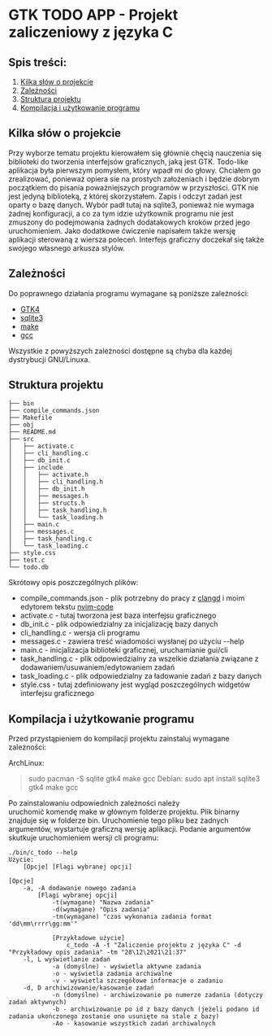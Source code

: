 # GTK TODO APP - Projekt zaliczeniowy z języka C


## Spis treści:
1. [Kilka słów o projekcie](#kilka-słów-o-projekcie)
2. [Zależności](#zależności)
3. [Struktura projektu](#struktura-projektu)
4. [Kompilacja i użytkowanie programu](#kompilacja-i-użytkowanie-programu)

## Kilka słów o projekcie

Przy wyborze tematu projektu kierowałem się głównie chęcią nauczenia się biblioteki do tworzenia interfejsów graficznych, jaką jest GTK. Todo-like aplikacja była pierwszym pomysłem, który wpadł mi do głowy. Chciałem go zrealizować, ponieważ opiera sie na prostych założeniach i będzie dobrym początkiem do pisania poważniejszych programów w przyszłości. GTK nie jest jedyną biblioteką, z której skorzystałem. Zapis i odczyt zadań jest oparty o bazę danych. Wybór padł tutaj na sqlite3, ponieważ nie wymaga żadnej konfiguracji, a co za tym idzie użytkownik programu nie jest zmuszony do podejmowania żadnych dodatakowych kroków przed jego uruchomieniem. Jako dodatkowe ćwiczenie napisałem także wersję aplikacji sterowaną z wiersza poleceń. Interfejs graficzny doczekał się także swojego własnego arkusza stylów.

## Zależności

Do poprawnego działania programu wymagane są poniższe zależności:

- [GTK4](https://gitlab.gnome.org/GNOME/gtk)
- [sqlite3](https://www.sqlite.org/index.html)
- [make](https://www.gnu.org/software/make/)
- [gcc](https://gcc.gnu.org/)

Wszystkie z powyższych zależności dostępne są chyba dla każdej dystrybucji GNU/Linuxa.

## Struktura projektu
```
├── bin
├── compile_commands.json
├── Makefile
├── obj
├── README.md
├── src
│   ├── activate.c
│   ├── cli_handling.c
│   ├── db_init.c
│   ├── include
│   │   ├── activate.h
│   │   ├── cli_handling.h
│   │   ├── db_init.h
│   │   ├── messages.h
│   │   ├── structs.h
│   │   ├── task_handling.h
│   │   └── task_loading.h
│   ├── main.c
│   ├── messages.c
│   ├── task_handling.c
│   └── task_loading.c
├── style.css
├── test.c
└── todo.db
```

Skrótowy opis poszczególnych plików:
- compile_commands.json - plik potrzebny do pracy z [clangd](#https://clangd.llvm.org/) i moim edytorem tekstu [nvim-code](#https://gitea.shintenza.tk/Shintenza/nvim-code.git)
- activate.c - tutaj tworzona jest baza interfejsu graficznego 
- db_init.c - plik odpowiedzialny za inicjalizację bazy danych
- cli_handling.c - wersja cli programu
- messages.c - zawiera treść wiadomości wysłanej po użyciu --help
- main.c - inicjalizacja biblioteki graficznej, uruchamianie gui/cli
- task_handling.c - plik odpowiedzialny za wszelkie działania związane z dodawaniem/usuwaniem/edytowaniem zadań
- task_loading.c - plik odpowiedzialny za ładowanie zadań z bazy danych
- style.css - tutaj zdefiniowany jest wygląd poszczególnych widgetów interfejsu graficznego

## Kompilacja i użytkowanie programu

Przed przystąpieniem do kompilacji projektu zainstaluj wymagane zależności:

ArchLinux:
> sudo pacman -S sqlite gtk4 make gcc
Debian:
> sudo apt install sqlite3 gtk4 make gcc

Po zainstalowaniu odpowiednich zależności należy uruchomić komendę make w głównym folderze projektu. Plik binarny znajduje się w folderze bin. Uruchomienie tego pliku bez żadnych argumentów, wystartuje graficzną wersję aplikacji. Podanie argumentów skutkuje uruchomieniem wersji cli programu:

```
./bin/c_todo --help
Użycie:
    [Opcje] [Flagi wybranej opcji]

[Opcje]
    -a, -A dodawanie nowego zadania
        [Flagi wybranej opcji]
            -t(wymagane) "Nazwa zadania"
            -d(wymagane) "Opis zadania"
            -tm(wymagane) "czas wykonania zadania format 'dd\mm\rrrr\gg:mm'"

            [Przykładowe użycie]
                c_todo -A -t "Zaliczenie projektu z języka C" -d "Przykładowy opis zadania" -tm "28\12\2021\21:37"
    -l, L wyświetlanie zadań
            -a (domyślne) - wyświetla aktywne zadania
            -o - wyświetla zadania archiwalne
            -v - wyświetla szczegółowe informacje o zadaniu
    -d, D archiwizowanie/kasowanie zadań
            -n (domyślne) - archiwizowanie po numerze zadania (dotyczy zadań aktywnych)
            -b - archiwizowanie po id z bazy danych (jeżeli podano id zadania ukończonego zostanie ono usunięte na stale z bazy)
            -Ao - kasowanie wszystkich zadań archiwalnych
```
